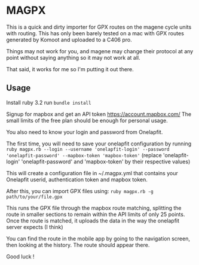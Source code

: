 # MAGPX 

This is a quick and dirty importer for GPX routes on the magene cycle units with routing.
This has only been barely tested on a mac with GPX routes generated by Komoot and uploaded to a C406 pro.

Things may not work for you, and magene may change their protocol at any point without saying anything so it may not work at all.

That said, it works for me so I'm putting it out there.

## Usage
Install ruby 3.2
run ```bundle install```

Signup for mapbox and get an API token https://account.mapbox.com/
The small limits of the free plan should be enough for personal usage.

You also need to know your login and password from Onelapfit.

The first time, you will need to save your onelapfit configuration by running `ruby magpx.rb --login --username 'onelapfit-login' --password 'onelapfit-password' --mapbox-token 'mapbox-token'` (replace 'onelapfit-login' 'onelapfit-password' and 'mapbox-token' by their respective values)

This will create a configuration file in ~/.magpx.yml that contains your Onelapfit userid, authentication token and mapbox token.

After this, you can import GPX files using:
`ruby magpx.rb -g path/to/your/file.gpx`

This runs the GPX file through the mapbox route matching, splitting the route in smaller sections to remain within the API limits of only 25 points.
Once the route is matched, it uploads the data in the way the onelapfit server expects (I think)


You can find the route in the mobile app by going to the navigation screen, then looking at the history. The route should appear there.

Good luck !


 
